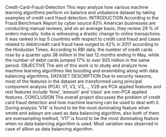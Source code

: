 Credit-Card-Fraud-Detection 
    This repo analyze how various machine learning algorithms perform on balance and unbalance dataset by taking examples of credit card fraud detection.
INTRODUCTION
    According to the Fraud Benchmark Report by cyber source 83% American businesses are conducting manual reviews, and on an average basis, they review 29 % of orders manually. India is witnessing a drastic change to online transactions. It was ranked in top 5 countries with respect to credit card fraud and cases related to debit/credit card fraud have surged to 42% in 2017 according to the Hindustan Times. According to RBI data, the number of credit cards rose by a quarter upto 38 million in the last 12 months ending in May, while the number of debit cards jumped 17% to over 925 million in the same period.
OBJECTIVE
    The aim of this work is to study and analyze how machine learning algorithms like boosting and ensembling along with data balancing algorithms.
DATASET DESCRIPTION
    Due to security reasons, most of the features in the dataset are transformed using principal component analysis (PCA). V1, V2, V3,..., V28 are PCA applied features and rest features include ‘time’, ‘amount’ and ‘class’ are non-PCA applied features.
CONCLUSION
   The overall project discusses the problem of credit card fraud detection and how machine learning can be used to deal with it. During analysis ’V14’ is found to be the most dominating feature when smote and adasyn are used as data balancing algorithm, also both of them are oversampling method, ’V17’ is found to be the most dominating feature when no data balancing algorithm is used. Most variation was observed in case of allknn as data balancing algorithm.

